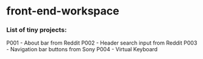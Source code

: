 # front-end-workspace

### List of tiny projects:
P001 - About bar from Reddit 
P002 - Header search input from Reddit 
P003 - Navigation bar buttons from Sony 
P004 - Virtual Keyboard 